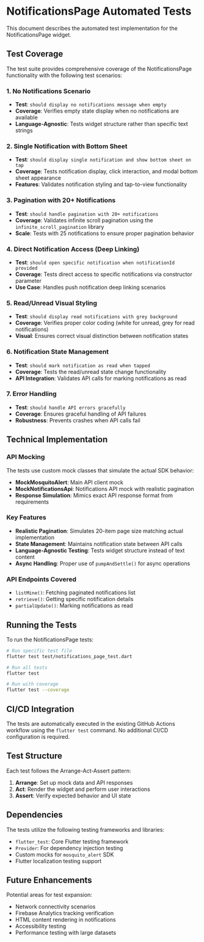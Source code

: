 # NotificationsPage Automated Tests

This document describes the automated test implementation for the NotificationsPage widget.

## Test Coverage

The test suite provides comprehensive coverage of the NotificationsPage functionality with the following test scenarios:

### 1. No Notifications Scenario
- **Test**: `should display no notifications message when empty`
- **Coverage**: Verifies empty state display when no notifications are available
- **Language-Agnostic**: Tests widget structure rather than specific text strings

### 2. Single Notification with Bottom Sheet
- **Test**: `should display single notification and show bottom sheet on tap`
- **Coverage**: Tests notification display, click interaction, and modal bottom sheet appearance
- **Features**: Validates notification styling and tap-to-view functionality

### 3. Pagination with 20+ Notifications
- **Test**: `should handle pagination with 20+ notifications`
- **Coverage**: Validates infinite scroll pagination using the `infinite_scroll_pagination` library
- **Scale**: Tests with 25 notifications to ensure proper pagination behavior

### 4. Direct Notification Access (Deep Linking)
- **Test**: `should open specific notification when notificationId provided`
- **Coverage**: Tests direct access to specific notifications via constructor parameter
- **Use Case**: Handles push notification deep linking scenarios

### 5. Read/Unread Visual Styling
- **Test**: `should display read notifications with grey background`
- **Coverage**: Verifies proper color coding (white for unread, grey for read notifications)
- **Visual**: Ensures correct visual distinction between notification states

### 6. Notification State Management
- **Test**: `should mark notification as read when tapped`
- **Coverage**: Tests the read/unread state change functionality
- **API Integration**: Validates API calls for marking notifications as read

### 7. Error Handling
- **Test**: `should handle API errors gracefully`
- **Coverage**: Ensures graceful handling of API failures
- **Robustness**: Prevents crashes when API calls fail

## Technical Implementation

### API Mocking
The tests use custom mock classes that simulate the actual SDK behavior:

- **MockMosquitoAlert**: Main API client mock
- **MockNotificationsApi**: Notifications API mock with realistic pagination
- **Response Simulation**: Mimics exact API response format from requirements

### Key Features
- **Realistic Pagination**: Simulates 20-item page size matching actual implementation
- **State Management**: Maintains notification state between API calls
- **Language-Agnostic Testing**: Tests widget structure instead of text content
- **Async Handling**: Proper use of `pumpAndSettle()` for async operations

### API Endpoints Covered
- `listMine()`: Fetching paginated notifications list
- `retrieve()`: Getting specific notification details
- `partialUpdate()`: Marking notifications as read

## Running the Tests

To run the NotificationsPage tests:

```bash
# Run specific test file
flutter test test/notifications_page_test.dart

# Run all tests
flutter test

# Run with coverage
flutter test --coverage
```

## CI/CD Integration

The tests are automatically executed in the existing GitHub Actions workflow using the `flutter test` command. No additional CI/CD configuration is required.

## Test Structure

Each test follows the Arrange-Act-Assert pattern:

1. **Arrange**: Set up mock data and API responses
2. **Act**: Render the widget and perform user interactions
3. **Assert**: Verify expected behavior and UI state

## Dependencies

The tests utilize the following testing frameworks and libraries:

- `flutter_test`: Core Flutter testing framework
- `Provider`: For dependency injection testing
- Custom mocks for `mosquito_alert` SDK
- Flutter localization testing support

## Future Enhancements

Potential areas for test expansion:

- Network connectivity scenarios
- Firebase Analytics tracking verification
- HTML content rendering in notifications
- Accessibility testing
- Performance testing with large datasets
